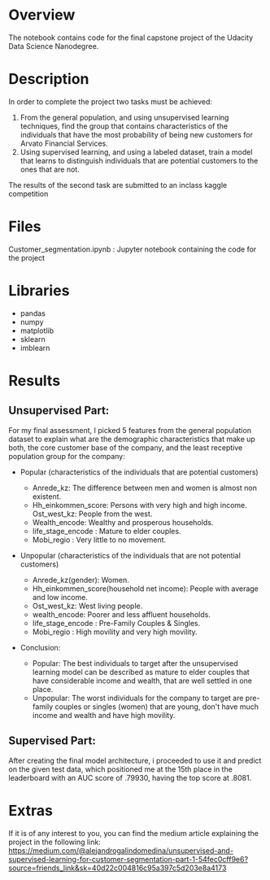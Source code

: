 # Overview
The notebook contains code for the final capstone project of the Udacity Data Science Nanodegree.

# Description
In order to complete the project two tasks must be achieved:
  1. From the general population, and using unsupervised learning techniques, find the group that contains characteristics of the individuals that have the most probability of being new customers for Arvato Financial Services.
  2. Using supervised learning, and using a labeled dataset, train a model that learns to distinguish individuals that are potential customers to the ones that are not.

The results of the second task are submitted to an inclass kaggle competition

# Files
Customer_segmentation.ipynb : Jupyter notebook containing the code for the project

# Libraries

 * pandas
 * numpy
 * matplotlib
 * sklearn
 * imblearn

# Results
## Unsupervised Part:
For my final assessment, I picked 5 features from the general population dataset to explain what are the demographic characteristics that make up both, the core customer base of the company, and the least receptive population group for the company:

  * Popular (characteristics of the individuals that are potential customers)

    - Anrede_kz: The difference between men and women is almost non existent.
    - Hh_einkommen_score: Persons with very high and high income.
     Ost_west_kz: People from the west.
    - Wealth_encode: Wealthy and prosperous households.
    - life_stage_encode : Mature to elder couples.
    - Mobi_regio : Very little to no movement.

  * Unpopular (characteristics of the individuals that are not potential customers)

    - Anrede_kz(gender): Women.
    - Hh_einkommen_score(household net income): People with average and low income.
    - Ost_west_kz: West living people.
    - wealth_encode: Poorer and less affluent households.
    - life_stage_encode : Pre-Family Couples & Singles.
    - Mobi_regio : High movility and very high movility.

  * Conclusion:

    - Popular: The best individuals to target after the unsupervised learning model can be described as mature to elder couples that have considerable income and wealth, that are well settled in one place.
    - Unpopular: The worst individuals for the company to target are pre-family couples or singles (women) that are young, don't have much income and wealth and have high movility.

## Supervised Part:
  After creating the final model architecture, i proceeded to use it and predict on the given test data, which positioned me at the 15th place in the leaderboard with an AUC score of .79930, having the top score at .8081.

# Extras
If it is of any interest to you, you can find the medium article explaining the project in the following link:
https://medium.com/@alejandrogalindomedina/unsupervised-and-supervised-learning-for-customer-segmentation-part-1-54fec0cff9e6?source=friends_link&sk=40d22c004816c95a397c5d203e8a4173
